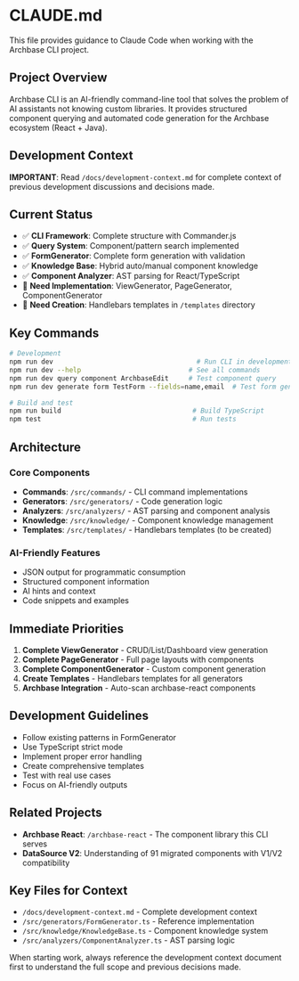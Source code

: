 # CLAUDE.md

This file provides guidance to Claude Code when working with the Archbase CLI project.

## Project Overview

Archbase CLI is an AI-friendly command-line tool that solves the problem of AI assistants not knowing custom libraries. It provides structured component querying and automated code generation for the Archbase ecosystem (React + Java).

## Development Context

**IMPORTANT**: Read `/docs/development-context.md` for complete context of previous development discussions and decisions made.

## Current Status

- ✅ **CLI Framework**: Complete structure with Commander.js
- ✅ **Query System**: Component/pattern search implemented
- ✅ **FormGenerator**: Complete form generation with validation
- ✅ **Knowledge Base**: Hybrid auto/manual component knowledge
- ✅ **Component Analyzer**: AST parsing for React/TypeScript
- 🚧 **Need Implementation**: ViewGenerator, PageGenerator, ComponentGenerator
- 🚧 **Need Creation**: Handlebars templates in `/templates` directory

## Key Commands

```bash
# Development
npm run dev                                    # Run CLI in development
npm run dev --help                           # See all commands
npm run dev query component ArchbaseEdit     # Test component query
npm run dev generate form TestForm --fields=name,email  # Test form generation

# Build and test
npm run build                                 # Build TypeScript
npm test                                      # Run tests
```

## Architecture

### Core Components
- **Commands**: `/src/commands/` - CLI command implementations
- **Generators**: `/src/generators/` - Code generation logic
- **Analyzers**: `/src/analyzers/` - AST parsing and component analysis
- **Knowledge**: `/src/knowledge/` - Component knowledge management
- **Templates**: `/src/templates/` - Handlebars templates (to be created)

### AI-Friendly Features
- JSON output for programmatic consumption
- Structured component information
- AI hints and context
- Code snippets and examples

## Immediate Priorities

1. **Complete ViewGenerator** - CRUD/List/Dashboard view generation
2. **Complete PageGenerator** - Full page layouts with components
3. **Complete ComponentGenerator** - Custom component generation
4. **Create Templates** - Handlebars templates for all generators
5. **Archbase Integration** - Auto-scan archbase-react components

## Development Guidelines

- Follow existing patterns in FormGenerator
- Use TypeScript strict mode
- Implement proper error handling
- Create comprehensive templates
- Test with real use cases
- Focus on AI-friendly outputs

## Related Projects

- **Archbase React**: `/archbase-react` - The component library this CLI serves
- **DataSource V2**: Understanding of 91 migrated components with V1/V2 compatibility

## Key Files for Context

- `/docs/development-context.md` - Complete development context
- `/src/generators/FormGenerator.ts` - Reference implementation
- `/src/knowledge/KnowledgeBase.ts` - Component knowledge system
- `/src/analyzers/ComponentAnalyzer.ts` - AST parsing logic

When starting work, always reference the development context document first to understand the full scope and previous decisions made.